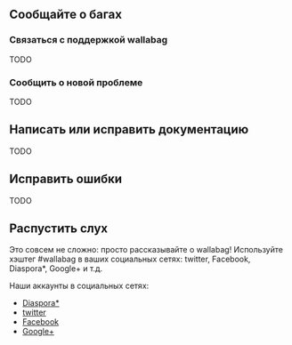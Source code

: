 ## Сообщайте о багах
### Связаться с поддержкой wallabag
TODO
### Сообщить о новой проблеме
TODO
## Написать или исправить документацию
TODO
## Исправить ошибки
TODO
## Распустить слух
Это совсем не сложно: просто рассказывайте о wallabag! Используйте хэштег #wallabag в ваших социальных сетях: twitter, Facebook, Diaspora*, Google+ и т.д. 

Наши аккаунты в социальных сетях:
* [Diaspora*](https://framasphere.org/people/2335ff202f920132196e2a0000053625)
* [twitter](https:/twitter.com/wallabagapp)
* [Facebook](https://www.facebook.com/wallabag)
* [Google+](https://plus.google.com/+WallabagOrg/)